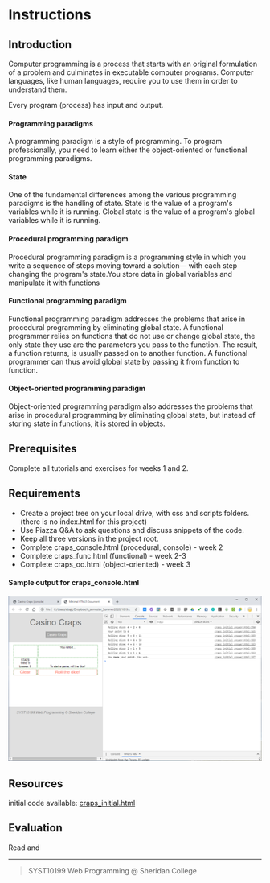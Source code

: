 # Instructions
## Introduction

Computer programming is a process that starts with an original formulation of a problem and culminates in executable computer programs. Computer languages, like human languages, require you to use them in order to understand them.

Every program (process) has input and output. 

#### Programming paradigms
A programming paradigm is a style of programming. To program professionally, you need to learn either the object-oriented or functional programming paradigms.

#### State
One of the fundamental differences among the various programming paradigms is the handling of state. State is the value of a program's variables while it is running. Global state is the value of a program's global variables while it is running.

#### Procedural programming paradigm
Procedural programming paradigm is a programming style in which you write a sequence of steps moving toward a solution— with each step changing the program's state.You store data in global variables and manipulate it with functions

#### Functional programming paradigm
Functional programming paradigm addresses the problems that arise in procedural programming by eliminating global state. A functional programmer relies on functions that do not use or change global state, the only state they use are the parameters you pass to the function. The result, a function returns, is usually passed on to another function. A functional programmer can thus avoid global state by passing it from function to function.

#### Object-oriented programming paradigm
Object-oriented programming paradigm also addresses the problems that arise in procedural programming by eliminating global state, but instead of storing state in functions, it is stored in objects.


## Prerequisites

Complete all tutorials and exercises for weeks 1 and 2.

## Requirements

- Create a project tree on your local drive, with css and scripts folders. (there is no index.html for this project)
- Use Piazza Q&A to ask questions and discuss snippets of the code.
- Keep all three versions in the project root.
- Complete craps_console.html (procedural, console) - week 2
- Complete craps_func.html (functional) - week 2-3
- Complete craps_oo.html (object-oriented) - week 3

#### Sample output for craps_console.html
![craps_initial_sample_output.png](craps_initial_sample_output.png)

## Resources

initial code available: [craps_initial.html](craps_initial.html)

## Evaluation

Read []() and []()

---

> SYST10199 Web Programming @ Sheridan College
